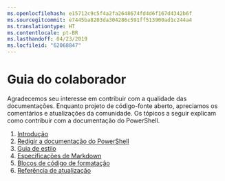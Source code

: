 ```yaml
---
ms.openlocfilehash: e15712c9c5f4a2fa2648674fd4d6f167d4342b6f
ms.sourcegitcommit: e7445ba8203da304286c591ff513900ad1c244a4
ms.translationtype: HT
ms.contentlocale: pt-BR
ms.lasthandoff: 04/23/2019
ms.locfileid: "62068847"
---
```

# <a name="contributor-guide"></a>Guia do colaborador

Agradecemos seu interesse em contribuir com a qualidade das documentações.
Enquanto projeto de código-fonte aberto, apreciamos os comentários e atualizações da comunidade.
Os tópicos a seguir explicam como contribuir com a documentação do PowerShell.

1. [Introdução](./contributing/1-GET-STARTED.md)
2. [Redigir a documentação do PowerShell](./contributing/2-WRITING.md)
3. [Guia de estilo](./contributing/3-STYLE-GUIDE.md)
4. [Especificações de Markdown](./contributing/4-MARKDOWN-SPECIFICS.md)
5. [Blocos de código de formatação](./contributing/5-FORMATTING-CODE.md)
6. [Referência de atualização](./contributing/6-UPDATING-REFERENCE.md)
